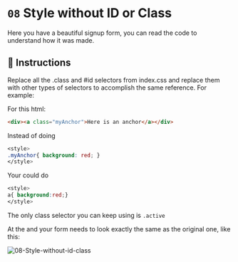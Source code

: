 # `08` Style without ID or Class

Here you have a beautiful signup form, you can read the code to understand how it was made.

## 📝 Instructions

Replace all the .class and #id selectors from index.css and replace them with other types of selectors to accomplish the same reference. For example:

For this html:
```html
<div><a class="myAnchor">Here is an anchor</a></div>
```

Instead of doing
```css
<style>
.myAnchor{ background: red; }
</style>
```
Your could do
```css
<style>
a{ background:red;}
</style>
```

The only class selector you can keep using is `.active`

At the and your form needs to look exactly the same as the original one, like this:

![08-Style-without-id-class](https://github.com/4GeeksAcademy/html-forms-tutorial-exercises/blob/master/.learn/assets/Hl9RhW1.gif?raw=true)


